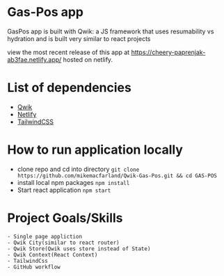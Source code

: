 # Gas-Pos app

GasPos app is built with Qwik: a JS framework that uses resumability vs hydration and is built very similar to react projects

view the most recent release of this app at https://cheery-paprenjak-ab3fae.netlify.app/
hosted on netlify.

# List of dependencies
* [Qwik](https://qwik.builder.io/)
* [Netlify](https://www.netlify.com/)
* [TailwindCSS](https://tailwindcss.com/)

# How to run application locally
* clone repo and cd into directory
`git clone https://github.com/mikemacfarland/Qwik-Gas-Pos.git && cd GAS-POS`
* install local npm packages
`npm install`
* Start react application
`npm start`


# Project Goals/Skills
    - Single page appliction
    - Qwik City(similar to react router)
    - Qwik Store(Qwik uses store instead of State)
    - Qwik Context(React Context)
    - TailwindCss
    - GitHub workflow